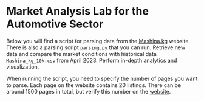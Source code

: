
# **Market Analysis Lab for the Automotive Sector**

Below you will find a script for parsing data from the [Mashina.kg](https://m.mashina.kg/search/all) website. There is also a parsing script `parsing.py` that you can run.
Retrieve new data and compare the market conditions with historical data `Mashina_kg_10k.csv` from April 2023. Perform in-depth analytics and visualization.


When running the script, you need to specify the number of pages you want to parse. Each page on the website contains 20 listings.
There can be around 1500 pages in total, but verify this number on the [website](https://m.mashina.kg/search/all).
